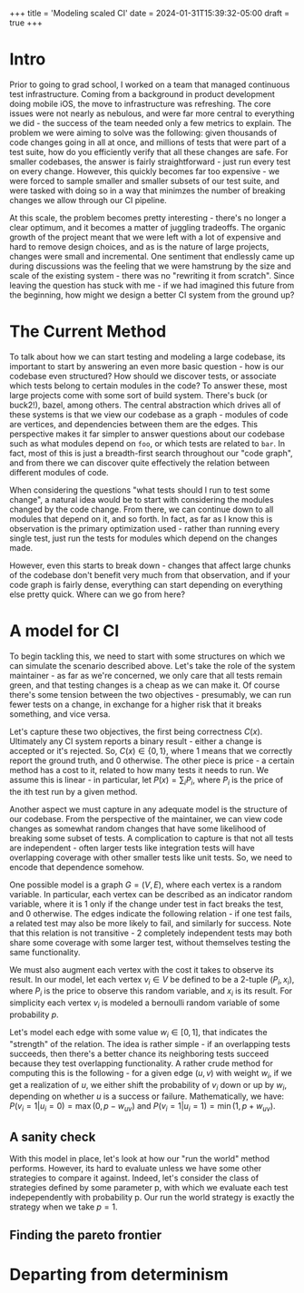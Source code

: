 +++
title = 'Modeling scaled CI'
date = 2024-01-31T15:39:32-05:00
draft = true
+++
# Intro

Prior to going to grad school, I worked on a team that managed continuous test infrastructure. Coming from a background in product development doing mobile iOS, the move to infrastructure was refreshing. The core issues were not nearly as nebulous, and were far more central to everything we did - the success of the team needed only a few metrics to explain. The problem we were aiming to solve was the following: given thousands of code changes going in all at once, and millions of tests that were part of a test suite, how do you efficiently verify that all these changes are safe. For smaller codebases, the answer is fairly straightforward - just run every test on every change. However, this quickly becomes far too expensive - we were forced to sample smaller and smaller subsets of our test suite, and were tasked with doing so in a way that minimzes the number of breaking changes we allow through our CI pipeline. 

At this scale, the problem becomes pretty interesting - there's no longer a clear optimum, and it becomes a matter of juggling tradeoffs. The organic growth of the project meant that we were left with a lot of expensive and hard to remove design choices, and as is the nature of large projects, changes were small and incremental. One sentiment that endlessly came up during discussions was the feeling that we were hamstrung by the size and scale of the existing system - there was no "rewriting it from scratch". Since leaving the question has stuck with me - if we had imagined this future from the beginning, how might we design a better CI system from the ground up? 

# The Current Method

To talk about how we can start testing and modeling a large codebase, its important to start by answering an even more basic question - how is our codebase even structured? How should we discover tests, or associate which tests belong to certain modules in the code? To answer these, most large projects come with some sort of build system. There's buck (or buck2!), bazel, among others. The central abstraction which drives all of these systems is that we view our codebase as a graph - modules of code are vertices, and dependencies between them are the edges. This perspective makes it far simpler to answer questions about our codebase such as what modules depend on `foo`, or which tests are related to `bar`. In fact, most of this is just a breadth-first search throughout our "code graph", and from there we can discover quite effectively the relation between different modules of code. 

When considering the questions "what tests should I run to test some change", a natural idea would be to start with considering the modules changed by the code change. From there, we can continue down to all modules that depend on it, and so forth. In fact, as far as I know this is observation is the primary optimization used - rather than running every single test, just run the tests for modules which depend on the changes made.  

However, even this starts to break down - changes that affect large chunks of the codebase don't benefit very much from that observation, and if your code graph is fairly dense, everything can start depending on everything else pretty quick. Where can we go from here? 

# A model for CI

To begin tackling this, we need to start with some structures on which we can simulate the scenario described above. Let's take the role of the system maintainer - as far as we're concerned, we only care that all tests remain green, and that testing changes is a cheap as we can make it. Of course there's some tension between the two objectives - presumably, we can run fewer tests on a change, in exchange for a higher risk that it breaks something, and vice versa. 

Let's capture these two objectives, the first being correctness $C(x)$. Ultimately any CI system reports a binary result - either a change is accepted or it's rejected. So, $C(x) \in \{0, 1\}$, where 1 means that we correctly report the ground truth, and 0 otherwise. The other piece is price - a certain method has a cost to it, related to how many tests it needs to run. We assume this is linear - in particular, let $P(x) = \sum_i P_i$, where $P_i$ is the price of the ith test run by a given method. 

Another aspect we must capture in any adequate model is the structure of our codebase. From the perspective of the maintainer, we can view code changes as somewhat random changes that have some likelihood of breaking some subset of tests. A complication to capture is that not all tests are independent - often larger tests like integration tests will have overlapping coverage with other smaller tests like unit tests. So, we need to encode that dependence somehow. 

One possible model is a graph $G = (V, E)$, where each vertex is a random variable. In particular, each vertex can be described as an indicator random variable, where it is 1 only if the change under test in fact breaks the test, and 0 otherwise. The edges indicate the following relation - if one test fails, a related test may also be more likely to fail, and similarly for success. Note that this relation is not transitive - 2 completely independent tests may both share some coverage with some larger test, without themselves testing the same functionality. 

We must also augment each vertex with the cost it takes to observe its result. In our model, let each vertex $v_i \in V$ be defined to be a 2-tuple $(P_i, x_i)$, where $P_i$ is the price to observe this random variable, and $x_i$ is its result. For simplicity each vertex $v_i$ is modeled a bernoulli random variable of some probability $p$. 

Let's model each edge with some value $w_i \in [0, 1]$, that indicates the "strength" of the relation. The idea is rather simple - if an overlapping tests succeeds, then there's a better chance its neighboring tests succeed because they test overlapping functionality. A rather crude method for computing this is the following -  for a given edge $(u, v)$ with weight $w_i$, if we get a realization of $u$, we either shift the probability of $v_i$ down or up by $w_i$, depending on whether $u$ is a success or failure. Mathematically, we have: $P(v_i = 1 | u_i = 0) = \max(0, p - w_{uv})$ and $P(v_i = 1 | u_i = 1) = \min(1, p + w_{uv})$.

## A sanity check 

With this model in place, let's look at how our "run the world" method performs. However, its hard to evaluate unless we have some other strategies to compare it against. Indeed, let's consider the class of strategies defined by some parameter p, with which we evaluate each test indepependently with probability p. Our run the world strategy is exactly the strategy when we take $p = 1$. 

## Finding the pareto frontier

# Departing from determinism




